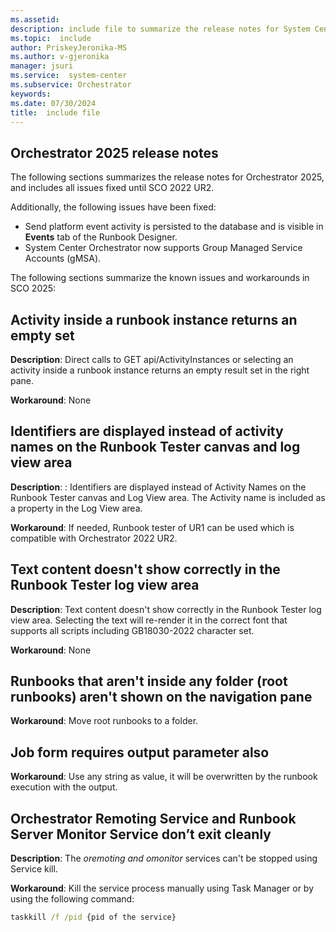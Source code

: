 ```yaml
---
ms.assetid:
description: include file to summarize the release notes for System Center 2025 - Orchestrator
ms.topic:  include
author: PriskeyJeronika-MS
ms.author: v-gjeronika
manager: jsuri
ms.service:  system-center
ms.subservice: Orchestrator
keywords:
ms.date: 07/30/2024
title:  include file
---
```


## Orchestrator 2025 release notes

The following sections summarizes the release notes for Orchestrator 2025, and includes all issues fixed until SCO 2022 UR2.

Additionally, the following issues have been fixed:

- Send platform event activity is persisted to the database and is visible in **Events** tab of the Runbook Designer.
- System Center Orchestrator now supports Group Managed Service Accounts (gMSA).

The following sections summarize the known issues and workarounds in SCO 2025:

## Activity inside a runbook instance returns an empty set

**Description**:  Direct calls to GET api/ActivityInstances or selecting an activity inside a runbook instance returns an empty result set in the right pane.

**Workaround**: None

## Identifiers are displayed instead of activity names on the Runbook Tester canvas and log view area

**Description**: : Identifiers are displayed instead of Activity Names on the Runbook Tester canvas and Log View area. The Activity name is included as a property in the Log View area.

**Workaround**: If needed, Runbook tester of UR1 can be used which is compatible with Orchestrator 2022 UR2.

## Text content doesn't show correctly in the Runbook Tester log view area

**Description**: Text content doesn't show correctly in the Runbook Tester log view area. Selecting the text will re-render it in the correct font that supports all scripts including GB18030-2022 character set.

**Workaround**: None

## Runbooks that aren't inside any folder (root runbooks) aren't shown on the navigation pane

**Workaround**: Move root runbooks to a folder.

## Job form requires output parameter also

**Workaround**: Use any string as value, it will be overwritten by the runbook execution with the output.

## Orchestrator Remoting Service and Runbook Server Monitor Service don’t exit cleanly

**Description**: The *oremoting and omonitor* services can't be stopped using Service kill.

**Workaround**: Kill the service process manually using Task Manager or by using the following command:

```cmd
taskkill /f /pid {pid of the service} 
```
